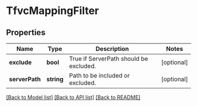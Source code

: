 # TfvcMappingFilter

## Properties
Name | Type | Description | Notes
------------ | ------------- | ------------- | -------------
**exclude** | **bool** | True if ServerPath should be excluded. | [optional] 
**serverPath** | **string** | Path to be included or excluded. | [optional] 

[[Back to Model list]](../README.md#documentation-for-models) [[Back to API list]](../README.md#documentation-for-api-endpoints) [[Back to README]](../README.md)


